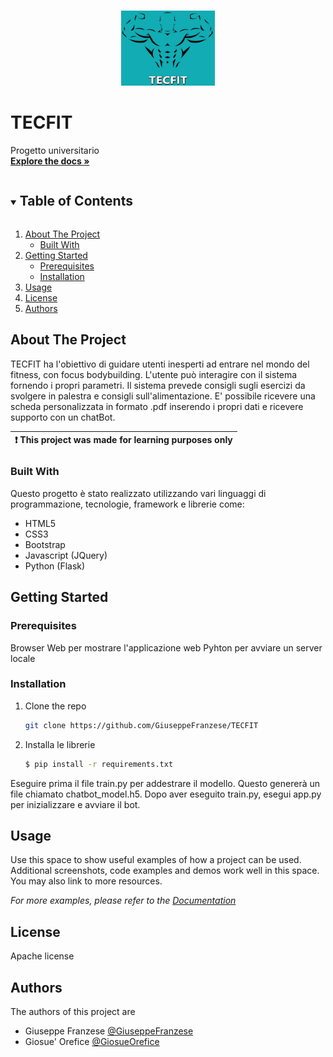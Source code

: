 
<!-- PROJECT LOGO -->
<br />
<p align="center">
  <a href="https://github.com/GiuseppeFranzese/TECFIT">
    <img src="/static/img/logo.jpg" alt="Logo" width="150" height="120">
  </a>

# TECFIT

  <p>
    Progetto universitario
    <br />
    <a href="https://github.com/GiuseppeFranzese/TECFIT"><strong>Explore the docs »</strong></a>
</p>



<!-- TABLE OF CONTENTS -->
<details open="open">
  <summary><h2 style="display: inline-block">Table of Contents</h2></summary>
  <ol>
    <li>
      <a href="#about-the-project">About The Project</a>
      <ul>
        <li><a href="#built-with">Built With</a></li>
      </ul>
    </li>
    <li>
      <a href="#getting-started">Getting Started</a>
      <ul>
        <li><a href="#prerequisites">Prerequisites</a></li>
        <li><a href="#installation">Installation</a></li>
      </ul>
    </li>
    <li><a href="#usage">Usage</a></li>
    <li><a href="#license">License</a></li>
    <li><a href="#authors">Authors</a></li>
  </ol>
</details>



<!-- ABOUT THE PROJECT -->
## About The Project

TECFIT ha l'obiettivo di guidare utenti inesperti ad entrare nel mondo del fitness, con focus bodybuilding. L'utente può interagire con il sistema fornendo i propri parametri. Il sistema prevede consigli sugli esercizi da svolgere in palestra e consigli sull'alimentazione.
E' possibile ricevere una scheda personalizzata in formato .pdf inserendo i propri dati e ricevere supporto con un chatBot.

| :exclamation:  This project was made for learning purposes only |
|-----------------------------------------------------------------|

### Built With
Questo progetto è stato realizzato utilizzando vari linguaggi di programmazione, tecnologie, framework e librerie come:

<ul>
<li>HTML5</li>
<li>CSS3</li>
<li>Bootstrap</li>
<li>Javascript (JQuery)</li>
<li>Python (Flask)</li>
</ul>




<!-- GETTING STARTED -->
## Getting Started

### Prerequisites

Browser Web per mostrare l'applicazione web
Pyhton per avviare un server locale

### Installation

1. Clone the repo
   ```sh
   git clone https://github.com/GiuseppeFranzese/TECFIT
   ```
2. Installa le librerie
   ```sh
   $ pip install -r requirements.txt
   ```
Eseguire prima il file train.py per addestrare il modello. Questo genererà un file chiamato chatbot_model.h5.
Dopo aver eseguito train.py, esegui app.py per inizializzare e avviare il bot.
<!-- USAGE EXAMPLES -->
## Usage

Use this space to show useful examples of how a project can be used. Additional screenshots, code examples and demos work well in this space. You may also link to more resources.

_For more examples, please refer to the [Documentation](https://example.com)_


<!-- LICENSE -->
## License
Apache license


<!-- AUTHORS -->
## Authors
The authors of this project are
- Giuseppe Franzese [@GiuseppeFranzese](https://github.com/GiuseppeFranzese)
- Giosue' Orefice [@GiosueOrefice](https://github.com/GiosueOrefice)

